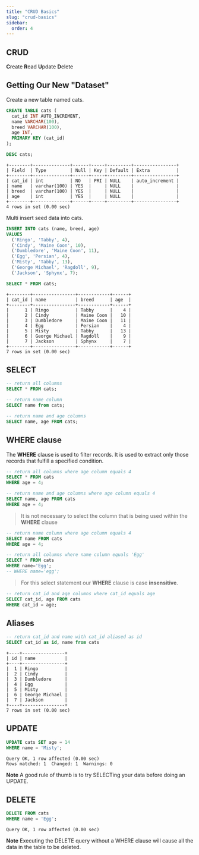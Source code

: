 ```yaml
---
title: "CRUD Basics"
slug: "crud-basics"
sidebar:
  order: 4
---
```


## CRUD

**C**reate
**R**ead
**U**pdate
**D**elete

## Getting Our New "Dataset"

Create a new table named cats.

```sql
CREATE TABLE cats (
  cat_id INT AUTO_INCREMENT,
  name VARCHAR(100),
  breed VARCHAR(100),
  age INT,
  PRIMARY KEY (cat_id)
);

DESC cats;
```

```
+--------+--------------+------+-----+---------+----------------+
| Field  | Type         | Null | Key | Default | Extra          |
+--------+--------------+------+-----+---------+----------------+
| cat_id | int          | NO   | PRI | NULL    | auto_increment |
| name   | varchar(100) | YES  |     | NULL    |                |
| breed  | varchar(100) | YES  |     | NULL    |                |
| age    | int          | YES  |     | NULL    |                |
+--------+--------------+------+-----+---------+----------------+
4 rows in set (0.00 sec)
```

Multi insert seed data into cats.

```sql
INSERT INTO cats (name, breed, age)
VALUES
  ('Ringo', 'Tabby', 4),
  ('Cindy', 'Maine Coon', 10),
  ('Dumbledore', 'Maine Coon', 11),
  ('Egg', 'Persian', 4),
  ('Misty', 'Tabby', 13),
  ('George Michael', 'Ragdoll', 9),
  ('Jackson', 'Sphynx', 7);

SELECT * FROM cats;
```

```
+--------+----------------+------------+------+
| cat_id | name           | breed      | age  |
+--------+----------------+------------+------+
|      1 | Ringo          | Tabby      |    4 |
|      2 | Cindy          | Maine Coon |   10 |
|      3 | Dumbledore     | Maine Coon |   11 |
|      4 | Egg            | Persian    |    4 |
|      5 | Misty          | Tabby      |   13 |
|      6 | George Michael | Ragdoll    |    9 |
|      7 | Jackson        | Sphynx     |    7 |
+--------+----------------+------------+------+
7 rows in set (0.00 sec)
```

## SELECT

```sql
-- return all columns
SELECT * FROM cats;
```

```sql
-- return name column
SELECT name from cats;
```

```sql
-- return name and age columns
SELECT name, age FROM cats;
```

## WHERE clause

The **WHERE** clause is used to filter records. It is used to extract only those records that fulfill a specified condition.

```sql
-- return all columns where age column equals 4
SELECT * FROM cats
WHERE age = 4;
```

```sql
-- return name and age columns where age column equals 4
SELECT name, age FROM cats
WHERE age = 4;
```

> It is not necessary to select the column that is being used within the **WHERE** clause

```sql
-- return name column where age column equals 4
SELECT name FROM cats
WHERE age = 4;
```

```sql
-- return all columns where name column equals 'Egg'
SELECT * FROM cats
WHERE name='Egg';
-- WHERE name='egg';
```

> For this select statement our **WHERE** clause is case **insensitive**.

```sql
-- return cat_id and age columns where cat_id equals age
SELECT cat_id, age FROM cats
WHERE cat_id = age;
```

## Aliases

```sql
-- return cat_id and name with cat_id aliased as id
SELECT cat_id as id, name from cats
```

```
+----+----------------+
| id | name           |
+----+----------------+
|  1 | Ringo          |
|  2 | Cindy          |
|  3 | Dumbledore     |
|  4 | Egg            |
|  5 | Misty          |
|  6 | George Michael |
|  7 | Jackson        |
+----+----------------+
7 rows in set (0.00 sec)
```

## UPDATE

```sql
UPDATE cats SET age = 14
WHERE name = 'Misty';
```

```
Query OK, 1 row affected (0.00 sec)
Rows matched: 1  Changed: 1  Warnings: 0
```

**Note** A good rule of thumb is to try SELECTing your data before doing an UPDATE.

## DELETE

```sql
DELETE FROM cats
WHERE name = 'Egg';
```

```
Query OK, 1 row affected (0.00 sec)
```

**Note** Executing the DELETE query without a WHERE clause will cause all the data in the table to be deleted.
